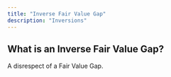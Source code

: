 ```yaml
---
title: "Inverse Fair Value Gap"
description: "Inversions"
---
```


## What is an Inverse Fair Value Gap?

A disrespect of a Fair Value Gap.